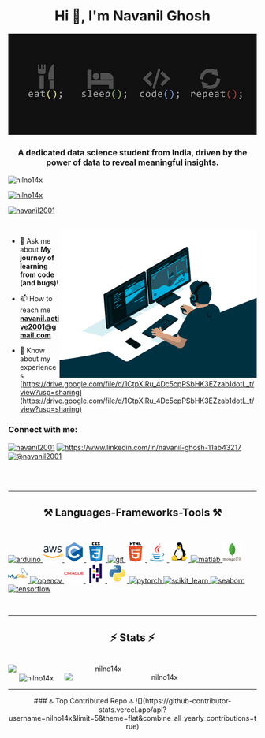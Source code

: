 <h1 align="center">Hi 👋, I'm Navanil Ghosh</h1>
<div align="center"><img src="https://github.com/Nilno14x/Nilno14x/blob/main/Code_Banner.jpg"></div>
<h3 align="center">A dedicated data science student from India, driven by the power of data to reveal meaningful insights.</h3>

<p align="left"> <img src="https://komarev.com/ghpvc/?username=nilno14x&label=Profile%20views&color=0e75b6&style=flat" alt="nilno14x" /> </p>

<p align="left"> <a href="https://github.com/ryo-ma/github-profile-trophy"><img src="https://github-profile-trophy.vercel.app/?username=nilno14x" alt="nilno14x" /></a> </p>

<p align="left"> <a href="https://twitter.com/navanil2001" target="blank"><img src="https://img.shields.io/twitter/follow/navanil2001?logo=twitter&style=for-the-badge" alt="navanil2001" /></a> </p>

<br/>

<img align="right" alt="Coding" width="400" src="https://github.com/Nilno14x/nilno14x/blob/main/code_gif.gif">

- 💬 Ask me about **My journey of learning from code (and bugs)!**

- 📫 How to reach me **navanil.active2001@gmail.com**

- 📄 Know about my experiences [https://drive.google.com/file/d/1CtpXlRu_4Dc5cpPSbHK3EZzab1dotL_t/view?usp=sharing](https://drive.google.com/file/d/1CtpXlRu_4Dc5cpPSbHK3EZzab1dotL_t/view?usp=sharing)

<h3 align="left">Connect with me:</h3>
<p align="left">
<a href="https://twitter.com/navanil2001" target="blank"><img align="center" src="https://raw.githubusercontent.com/rahuldkjain/github-profile-readme-generator/master/src/images/icons/Social/twitter.svg" alt="navanil2001" height="30" width="40" /></a>
<a href="https://linkedin.com/in/https://www.linkedin.com/in/navanil-ghosh-11ab43217" target="blank"><img align="center" src="https://raw.githubusercontent.com/rahuldkjain/github-profile-readme-generator/master/src/images/icons/Social/linked-in-alt.svg" alt="https://www.linkedin.com/in/navanil-ghosh-11ab43217" height="30" width="40" /></a>
<a href="https://www.hackerearth.com/@navanil2001" target="blank"><img align="center" src="https://raw.githubusercontent.com/rahuldkjain/github-profile-readme-generator/master/src/images/icons/Social/hackerearth.svg" alt="@navanil2001" height="30" width="40" /></a>
</p>

<br/>
<br/>
<hr/>

<h2 align="center">⚒️ Languages-Frameworks-Tools ⚒️</h2>
<br/>
<div align="center">
<p align="left"> <a href="https://www.arduino.cc/" target="_blank" rel="noreferrer"> <img src="https://cdn.worldvectorlogo.com/logos/arduino-1.svg" alt="arduino" width="40" height="40"/> </a> <a href="https://aws.amazon.com" target="_blank" rel="noreferrer"> <img src="https://raw.githubusercontent.com/devicons/devicon/master/icons/amazonwebservices/amazonwebservices-original-wordmark.svg" alt="aws" width="40" height="40"/> </a> <a href="https://www.cprogramming.com/" target="_blank" rel="noreferrer"> <img src="https://raw.githubusercontent.com/devicons/devicon/master/icons/c/c-original.svg" alt="c" width="40" height="40"/> </a> <a href="https://www.w3schools.com/css/" target="_blank" rel="noreferrer"> <img src="https://raw.githubusercontent.com/devicons/devicon/master/icons/css3/css3-original-wordmark.svg" alt="css3" width="40" height="40"/> </a> <a href="https://git-scm.com/" target="_blank" rel="noreferrer"> <img src="https://www.vectorlogo.zone/logos/git-scm/git-scm-icon.svg" alt="git" width="40" height="40"/> </a> <a href="https://www.w3.org/html/" target="_blank" rel="noreferrer"> <img src="https://raw.githubusercontent.com/devicons/devicon/master/icons/html5/html5-original-wordmark.svg" alt="html5" width="40" height="40"/> </a> <a href="https://www.java.com" target="_blank" rel="noreferrer"> <img src="https://raw.githubusercontent.com/devicons/devicon/master/icons/java/java-original.svg" alt="java" width="40" height="40"/> </a> <a href="https://www.linux.org/" target="_blank" rel="noreferrer"> <img src="https://raw.githubusercontent.com/devicons/devicon/master/icons/linux/linux-original.svg" alt="linux" width="40" height="40"/> </a> <a href="https://www.mathworks.com/" target="_blank" rel="noreferrer"> <img src="https://upload.wikimedia.org/wikipedia/commons/2/21/Matlab_Logo.png" alt="matlab" width="40" height="40"/> </a> <a href="https://www.mongodb.com/" target="_blank" rel="noreferrer"> <img src="https://raw.githubusercontent.com/devicons/devicon/master/icons/mongodb/mongodb-original-wordmark.svg" alt="mongodb" width="40" height="40"/> </a> <a href="https://www.mysql.com/" target="_blank" rel="noreferrer"> <img src="https://raw.githubusercontent.com/devicons/devicon/master/icons/mysql/mysql-original-wordmark.svg" alt="mysql" width="40" height="40"/> </a> <a href="https://opencv.org/" target="_blank" rel="noreferrer"> <img src="https://www.vectorlogo.zone/logos/opencv/opencv-icon.svg" alt="opencv" width="40" height="40"/> </a> <a href="https://www.oracle.com/" target="_blank" rel="noreferrer"> <img src="https://raw.githubusercontent.com/devicons/devicon/master/icons/oracle/oracle-original.svg" alt="oracle" width="40" height="40"/> </a> <a href="https://pandas.pydata.org/" target="_blank" rel="noreferrer"> <img src="https://raw.githubusercontent.com/devicons/devicon/2ae2a900d2f041da66e950e4d48052658d850630/icons/pandas/pandas-original.svg" alt="pandas" width="40" height="40"/> </a> <a href="https://www.python.org" target="_blank" rel="noreferrer"> <img src="https://raw.githubusercontent.com/devicons/devicon/master/icons/python/python-original.svg" alt="python" width="40" height="40"/> </a> <a href="https://pytorch.org/" target="_blank" rel="noreferrer"> <img src="https://www.vectorlogo.zone/logos/pytorch/pytorch-icon.svg" alt="pytorch" width="40" height="40"/> </a> <a href="https://scikit-learn.org/" target="_blank" rel="noreferrer"> <img src="https://upload.wikimedia.org/wikipedia/commons/0/05/Scikit_learn_logo_small.svg" alt="scikit_learn" width="40" height="40"/> </a> <a href="https://seaborn.pydata.org/" target="_blank" rel="noreferrer"> <img src="https://seaborn.pydata.org/_images/logo-mark-lightbg.svg" alt="seaborn" width="40" height="40"/> </a> <a href="https://www.tensorflow.org" target="_blank" rel="noreferrer"> <img src="https://www.vectorlogo.zone/logos/tensorflow/tensorflow-icon.svg" alt="tensorflow" width="40" height="40"/> </a> </p>
</div>
<br/>
<hr/>

<h2 align="center">⚡ Stats ⚡</h2>
<br>
<div align=center>
  <img align="left" width=390 src="https://github-readme-stats.vercel.app/api/top-langs?username=nilno14x&show_icons=true&locale=en&layout=compact" alt="nilno14x" />
  <img align="right" width=390 src="https://github-readme-stats.vercel.app/api?username=nilno14x&show_icons=true&locale=en" alt="nilno14x" />
  <br/>
  <img align="center" width=350 src="https://github-readme-streak-stats.herokuapp.com/?user=nilno14x&" alt="nilno14x" />
</div>

<hr/>

<div align="center">
   ### 🔝 Top Contributed Repo 🔝
  ![](https://github-contributor-stats.vercel.app/api?username=nilno14x&limit=5&theme=flat&combine_all_yearly_contributions=true)
</div>
